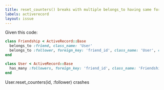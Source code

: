 ```yaml
---
title: reset_counters() breaks with multiple belongs_to having same foreign keys
labels: activerecord
layout: issue
---
```


Given this code:

``` ruby
class Friendship < ActiveRecord::Base
  belongs_to :friend, class_name: 'User'
  belongs_to :follower, foreign_key: 'friend_id', class_name: 'User', counter_cache: :followers_count
end
```

``` ruby
class User < ActiveRecord::Base
  has_many :followers, foreign_key: 'friend_id', class_name: 'Friendship'
end
```

User.reset_counters(id, :follower) crashes

